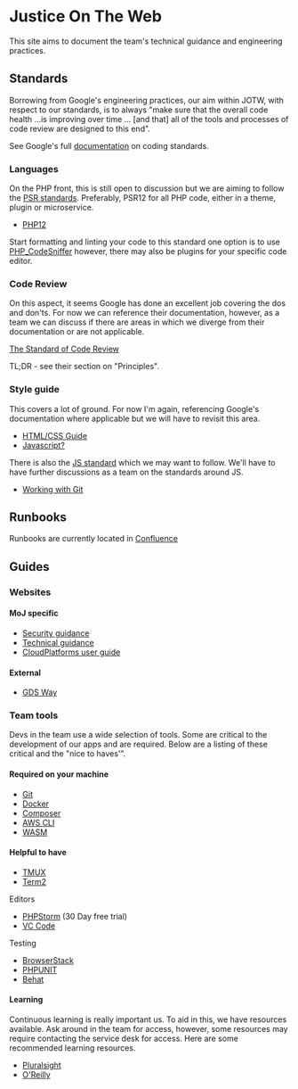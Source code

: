 # Justice On The Web
This site aims to document the team's technical guidance and engineering practices.

## Standards
Borrowing from Google's engineering practices, our aim within JOTW, with respect to our standards, is to always "make sure that the overall code health ...is improving over time ... [and that] all of the tools and processes of code review are designed to this end".

See Google's full [documentation](https://google.github.io/eng-practices/review/reviewer/standard.html) on coding standards.

### Languages
On the PHP front, this is still open to discussion but we are aiming to follow the [PSR standards](https://www.php-fig.org/psr/). Preferably, PSR12 for all PHP code, either in a theme, plugin or microservice.
* [PHP12](https://www.php-fig.org/psr/psr-12/)

Start formatting and linting your code to this standard one option is to use [PHP_CodeSniffer](https://github.com/squizlabs/PHP_CodeSniffer) however, there may also be plugins for your specific code editor.

### Code Review
On this aspect, it seems Google has done an excellent job covering the dos and don'ts. For now we can reference their documentation, however, as a team we can discuss if there are areas in which we diverge from their documentation or are not applicable.

[The Standard of Code Review](https://google.github.io/eng-practices/review/reviewer/standard.html)

TL;DR - see their section on "Principles".

### Style guide
This covers a lot of ground. For now I'm again, referencing Google's documentation where applicable but we will have to revisit this area.

* [HTML/CSS Guide](https://google.github.io/styleguide/htmlcssguide.html)
* [Javascript?](https://google.github.io/styleguide/jsguide.html)

There is also the [JS standard](https://standardjs.com/) which we may want to follow. We'll have to have further discussions as a team on the standards around JS.

* [Working with Git](https://gds-way.cloudapps.digital/standards/source-code.html#working-with-git)

## Runbooks
Runbooks are currently located in [Confluence](https://dsdmoj.atlassian.net/wiki/spaces/JOWJ/pages/1482326465/WordPress+Sites+Runbook)

## Guides

### Websites

#### MoJ specific
* [Security guidance](https://ministryofjustice.github.io/security-guidance/#moj-security--guidance)
* [Technical guidance](https://github.com/ministryofjustice/technical-guidance)
* [CloudPlatforms user guide](https://user-guide.cloud-platform.service.justice.gov.uk/#cloud-platform-user-guide)

#### External
* [GDS Way](https://gds-way.cloudapps.digital/)

### Team tools
Devs in the team use a wide selection of tools. Some are critical to the development of our apps and are required. Below are a listing of these critical and the "nice to haves'”.

#### Required on your machine
* [Git](https://git-scm.com/)
* [Docker](https://www.docker.com/)
* [Composer](https://getcomposer.org/)
* [AWS CLI](https://aws.amazon.com/cli/)
* [WASM](https://github.com/ministryofjustice/wasm)

#### Helpful to have
* [TMUX](https://github.com/tmux/tmux/wiki)
* [Term2](https://www.iterm2.com/)

Editors
* [PHPStorm](https://www.jetbrains.com/phpstorm/) (30 Day free trial)
* [VC Code](https://code.visualstudio.com/)

Testing
* [BrowserStack](https://www.browserstack.com/)
* [PHPUNIT](https://phpunit.de/)
* [Behat](https://docs.behat.org/en/latest/)

#### Learning
Continuous learning is really important us. To aid in this, we have resources available. Ask around in the team for access, however, some resources may require contacting the service desk for access. Here are some recommended learning resources.

* [Pluralsight](https://www.pluralsight.com/)
* [O'Reilly](https://www.oreilly.com/)
